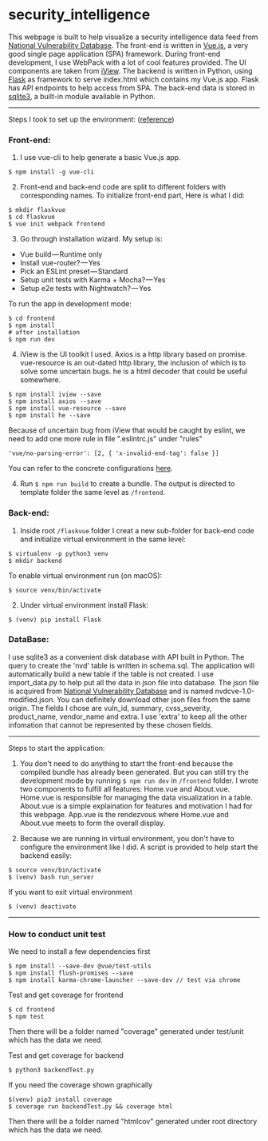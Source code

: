 # security_intelligence

This webpage is built to help visualize a security intelligence data feed from [National Vulnerability Database](https://nvd.nist.gov/vuln/data-feeds). The front-end is written in [Vue.js](https://vuejs.org/v2/guide/index.html), a very good single page application (SPA) framework. During front-end development, I use WebPack with a lot of cool features provided. The UI components are taken from [iView](https://www.iviewui.com/). The backend is written in Python, using [Flask](http://flask.pocoo.org/) as framework to serve index.html which contains my Vue.js app. Flask has API endpoints to help access from SPA. The back-end data is stored in [sqlite3](https://docs.python.org/2/library/sqlite3.html), a built-in module available in Python.

------------------------------------------------------------------------------------------------------------------------

Steps I took to set up the environment: ([reference](https://codeburst.io/full-stack-single-page-application-with-vue-js-and-flask-b1e036315532))

### Front-end:
1. I use vue-cli to help generate a basic Vue.js app. 
```
$ npm install -g vue-cli
```
2. Front-end and back-end code are split to different folders with corresponding names. To initialize front-end part, Here is what I did:
```
$ mkdir flaskvue
$ cd flaskvue
$ vue init webpack frontend
```
3. Go through installation wizard. My setup is:
* Vue build — Runtime only
* Install vue-router? — Yes
* Pick an ESLint preset — Standard
* Setup unit tests with Karma + Mocha? — Yes
* Setup e2e tests with Nightwatch? — Yes

To run the app in development mode:
```
$ cd frontend
$ npm install
# after installation
$ npm run dev
```
4. iView is the UI toolkit I used. Axios is a http library based on promise. vue-resource is an out-dated http library, the inclusion of which is to solve some uncertain bugs. he is a html decoder that could be useful somewhere.
```
$ npm install iview --save
$ npm install axios --save
$ npm install vue-resource --save
$ npm install he --save
```
Because of uncertain bug from iView that would be caught by eslint, we need to add one more rule in file ".eslintrc.js" under "rules"
```
'vue/no-parsing-error': [2, { 'x-invalid-end-tag': false }]
```
You can refer to the concrete configurations [here](https://www.iviewui.com/docs/guide/start-en).

4. Run `$ npm run build` to create a bundle. The output is directed to template folder the same level as `/frontend`.


### Back-end:
1. Inside root `/flaskvue` folder I creat a new sub-folder for back-end code and initialize virtual environment in the same level:
```
$ virtualenv -p python3 venv
$ mkdir backend
```
To enable virtual environment run (on macOS):
```
$ source venv/bin/activate
```

2. Under virtual environment install Flask:
```
$ (venv) pip install Flask
```

### DataBase:

I use sqlite3 as a convenient disk database with API built in Python. The query to create the 'nvd' table is written in schema.sql. The application will automatically build a new table if the table is not created. I use import_data.py to help put all the data in json file into database. The json file is acquired from [National Vulnerability Database](https://nvd.nist.gov/vuln/data-feeds) and is named nvdcve-1.0-modified.json. You can definitely download other json files from the same origin. The fields I chose are vuln_id, summary, cvss_severity, product_name, vendor_name and extra. I use 'extra' to keep all the other infomation that cannot be represented by these chosen fields.

------------------------------------------------------------------------------------------------------------------------

Steps to start the application:

1. You don't need to do anything to start the front-end because the compiled bundle has already been generated. But you can still try the development mode by running `$ npm run dev` in `/frontend` folder. I wrote two components to fulfill all features: Home.vue and About.vue. Home.vue is responsible for managing the data visualization in a table. About.vue is a simple explaination for features and motivation I had for this webpage. App.vue is the rendezvous where Home.vue and About.vue meets to form the overall display. 

2. Because we are running in virtual environment, you don't have to configure the environment like I did. A script is provided to help start the backend easily:
```
$ source venv/bin/activate
$ (venv) bash run_server
```
If you want to exit virtual environment
```
$ (venv) deactivate
```
-----------------------------------------------------------------------------------------------------------------------

### How to conduct unit test
We need to install a few dependencies first
```
$ npm install --save-dev @vue/test-utils
$ npm install flush-promises --save
$ npm install karma-chrome-launcher --save-dev // test via chrome
```
Test and get coverage for frontend
```
$ cd frontend
$ npm test
```
Then there will be a folder named "coverage" generated under test/unit which has the data we need.

Test and get coverage for backend
```
$ python3 backendTest.py
```
If you need the coverage shown graphically
```
$(venv) pip3 install coverage
$ coverage run backendTest.py && coverage html
```
Then there will be a folder named "htmlcov" generated under root directory which has the data we need.

